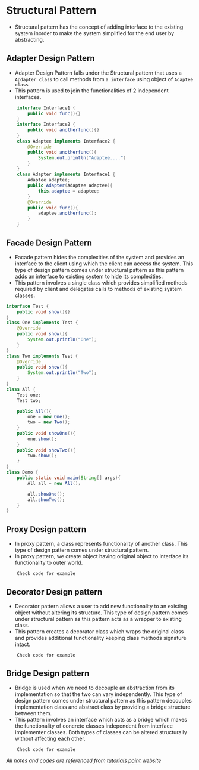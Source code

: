 # Structural Pattern

- Structural pattern has the concept of adding interface to the existing system inorder to make the system simplified for the end user by abstracting.

## Adapter Design Pattern

- Adapter Design Pattern falls under the Structural pattern that uses a `Apdapter class` to call methods from `a interface` using object of `Adaptee class`
- This pattern is used to join the functionalities of 2 independent interfaces.
```java
    interface Interface1 {
        public void func(){}
    }
    interface Interface2 {
        public void anotherfunc(){}
    }
    class Adaptee implements Interface2 {
        @Override
        public void anotherfunc(){
            System.out.println("Adaptee....")
        }
    }
    class Adapter implements Interface1 {
        Adaptee adaptee;
        public Adapter(Adaptee adaptee){
            this.adaptee = adaptee;
        }
        @Override
        public void func(){
            adaptee.anotherfunc();
        }
    }
```

## Facade Design Pattern

- Facade pattern hides the complexities of the system and provides an interface to the client using which the client can access the system. This type of design pattern comes under structural pattern as this pattern adds an interface to existing system to hide its complexities.
- This pattern involves a single class which provides simplified methods required by client and delegates calls to methods of existing system classes.
```java
interface Test {
    public void show(){}
}
class One implements Test {
    @Override
    public void show(){
        System.out.println("One");
    }
}
class Two implements Test {
    @Override
    public void show(){
        System.out.println("Two");
    }
}
class All {
    Test one;
    Test two;

    public All(){
        one = new One();
        two = new Two();
    }
    public void showOne(){
        one.show();
    }
    public void showTwo(){
        two.show();
    }
}
class Demo {
    public static void main(String[] args){
        All all = new All();

        all.showOne();
        all.showTwo();
    }
}
```

## Proxy Design pattern

- In proxy pattern, a class represents functionality of another class. This type of design pattern comes under structural pattern.
- In proxy pattern, we create object having original object to interface its functionality to outer world.
```
    Check code for example
```

## Decorator Design pattern

- Decorator pattern allows a user to add new functionality to an existing object without altering its structure. This type of design pattern comes under structural pattern as this pattern acts as a wrapper to existing class.
- This pattern creates a decorator class which wraps the original class and provides additional functionality keeping class methods signature intact.
```
    Check code for example
```

## Bridge Design pattern

- Bridge is used when we need to decouple an abstraction from its implementation so that the two can vary independently. This type of design pattern comes under structural pattern as this pattern decouples implementation class and abstract class by providing a bridge structure between them.
- This pattern involves an interface which acts as a bridge which makes the functionality of concrete classes independent from interface implementer classes. Both types of classes can be altered structurally without affecting each other.
```
    Check code for example
```

*All notes and codes are referenced from [tutorials point](https://tutorialspoint.com) website*